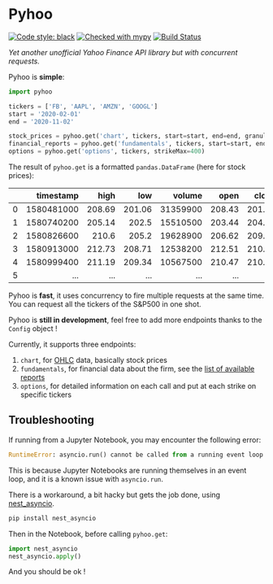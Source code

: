 # Pyhoo

[![Code style: black](https://img.shields.io/badge/code%20style-black-000000.svg)](https://github.com/psf/black)
[![Checked with mypy](http://www.mypy-lang.org/static/mypy_badge.svg)](http://mypy-lang.org/)
[![Build Status](https://travis-ci.com/prouhard/pyhoo.svg?branch=master)](https://travis-ci.com/prouhard/pyhoo)

_Yet another unofficial Yahoo Finance API library but with concurrent requests._

Pyhoo is **simple**:

```python
import pyhoo

tickers = ['FB', 'AAPL', 'AMZN', 'GOOGL']
start = '2020-02-01'
end = '2020-11-02'

stock_prices = pyhoo.get('chart', tickers, start=start, end=end, granularity="1d")
financial_reports = pyhoo.get('fundamentals', tickers, start=start, end=end)
options = pyhoo.get('options', tickers, strikeMax=400)
```

The result of `pyhoo.get` is a formatted `pandas.DataFrame` (here for stock prices):

|     |  timestamp |   high |    low |   volume |   open |  close | adjclose | currency | symbol | exchangeName | instrumentType | regularMarketPrice | ... |
| --: | ---------: | -----: | -----: | -------: | -----: | -----: | -------: | :------- | :----- | :----------- | :------------- | -----------------: | --: |
|   0 | 1580481000 | 208.69 | 201.06 | 31359900 | 208.43 | 201.91 |   201.91 | USD      | FB     | NMS          | EQUITY         |             286.95 | ... |
|   1 | 1580740200 | 205.14 |  202.5 | 15510500 | 203.44 | 204.19 |   204.19 | USD      | FB     | NMS          | EQUITY         |             286.95 | ... |
|   2 | 1580826600 |  210.6 |  205.2 | 19628900 | 206.62 | 209.83 |   209.83 | USD      | FB     | NMS          | EQUITY         |             286.95 | ... |
|   3 | 1580913000 | 212.73 | 208.71 | 12538200 | 212.51 | 210.11 |   210.11 | USD      | FB     | NMS          | EQUITY         |             286.95 | ... |
|   4 | 1580999400 | 211.19 | 209.34 | 10567500 | 210.47 | 210.85 |   210.85 | USD      | FB     | NMS          | EQUITY         |             286.95 | ... |
|   5 |        ... |    ... |    ... |      ... |    ... |    ... |      ... | ...      | ...    | ...          | ...            |                ... | ... |

Pyhoo is **fast**, it uses concurrency to fire multiple requests at the same time. You can request all the tickers of the S&P500 in one shot.

Pyhoo is **still in development**, feel free to add more endpoints thanks to the `Config` object !

Currently, it supports three endpoints:

1. `chart`, for [OHLC](https://en.wikipedia.org/wiki/Open-high-low-close_chart) data, basically stock prices
1. `fundamentals`, for financial data about the firm, see the [list of available reports](pyhoo/data/fundamentals_type_options.txt)
1. `options`, for detailed information on each call and put at each strike on specific tickers

## Troubleshooting

If running from a Jupyter Notebook, you may encounter the following error:

```python
RuntimeError: asyncio.run() cannot be called from a running event loop
```

This is because Jupyter Notebooks are running themselves in an event loop, and it is a known issue with `asyncio.run`.

There is a workaround, a bit hacky but gets the job done, using [nest_asyncio](https://github.com/erdewit/nest_asyncio).

```bash
pip install nest_asyncio
```

Then in the Notebook, before calling `pyhoo.get`:

```python
import nest_asyncio
nest_asyncio.apply()
```

And you should be ok !
